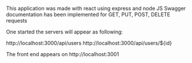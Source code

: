 This application was made with react using express and node JS
Swagger documentation has been implemented for GET, PUT, POST, DELETE requests

One started the servers will appear as following:

http://localhost:3000/api/users
http://localhost:3000/api/users/${id}

The front end appears on  http://localhost:3001